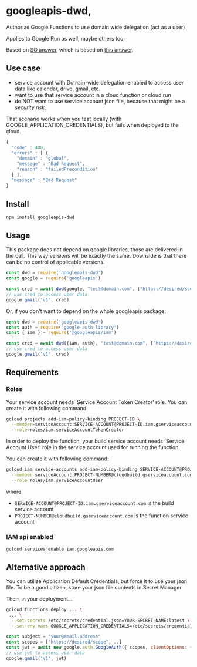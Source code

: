 # googleapis-dwd,

Authorize Google Functions to use domain wide delegation (act as a user)

Applies to Google Run as well, maybe others too.

Based on [SO answer](https://stackoverflow.com/a/60506185), which is based on [this answer](https://stackoverflow.com/a/57092533).


## Use case

- service account with Domain-wide delegation enabled to access user data like calendar, drive, gmail, etc.
- want to use that service account in a cloud function or cloud run
- do NOT want to use service account json file, because that might be a *security risk*.

That scenario works when you test locally (with GOOGLE_APPLICATION_CREDENTIALS), but fails when deployed to the cloud.

```javascript
{
  "code" : 400,
  "errors" : [ {
    "domain" : "global",
    "message" : "Bad Request",
    "reason" : "failedPrecondition"
  } ],
  "message" : "Bad Request"
}
```


## Install

`npm install googleapis-dwd`

## Usage

This package does not depend on google libraries, those are delivered in the call. 
This way versions will be exactly the same. 
Downside is that there can be no control of applicable versions.

```javascript
const dwd = require('googleapis-dwd')
const google = require('googleapis')

const cred = await dwd(google, "test@domain.com", ["https://desired/scope"])
// use cred to access user data
google.gmail('v1', cred)
```

Or, if you don't want to depend on the whole googleapis package:

```javascript
const dwd = require('googleapis-dwd')
const auth = require('google-auth-library')
const { iam } = require('@googleapis/iam')

const cred = await dwd({iam, auth}, "test@domain.com", ["https://desired/scope"])
// use cred to access user data
google.gmail('v1', cred)
```


## Requirements

### Roles 

Your service account needs 'Service Account Token Creator' role. You can create it with following command

```bash
gcloud projects add-iam-policy-binding PROJECT-ID \
  --member=serviceAccount:SERVICE-ACCOUNT@PROJECT-ID.iam.gserviceaccount.com \
  --role=roles/iam.serviceAccountTokenCreator
```

In order to deploy the function, your build service account needs 'Service Account User' role in the service account used for running the function.

You can create it with following command:

```bash
gcloud iam service-accounts add-iam-policy-binding SERVICE-ACCOUNT@PROJECT-ID.iam.gserviceaccount.com \
  --member serviceAccount:PROJECT-NUMBER@cloudbuild.gserviceaccount.com \
  --role roles/iam.serviceAccountUser
```

where
- `SERVICE-ACCOUNT@PROJECT-ID.iam.gserviceaccount.com` is the build service account
- `PROJECT-NUMBER@cloudbuild.gserviceaccount.com` is the function service account

### IAM api enabled

`gcloud services enable iam.googleapis.com`


## Alternative approach

You can utilize Application Default Credentials, but force it to use your json file.
To be a good citizen, store your json file contents in Secret Manager.

Then, in your deployment...

```bash
gcloud functions deploy ... \
 ... \
  --set-secrets /etc/secrets/credential.json=YOUR-SECRET-NAME:latest \
  --set-env-vars GOOGLE_APPLICATION_CREDENTIALS=/etc/secrets/credential.json
```

```javascript
const subject = "your@email.address"
const scopes = ["https://desired/scope", ..]
const jwt = await new google.auth.GoogleAuth({ scopes, clientOptions: { subject } })
// use jwt to access user data
google.gmail('v1', jwt)
```
